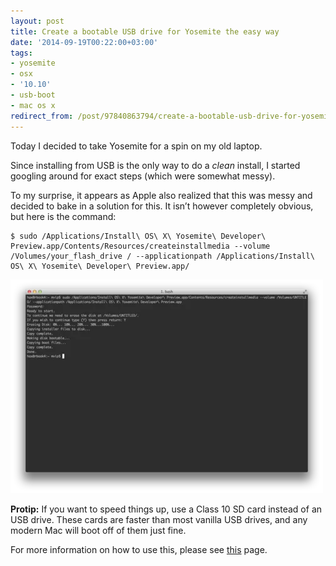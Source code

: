 ```yaml
---
layout: post
title: Create a bootable USB drive for Yosemite the easy way
date: '2014-09-19T00:22:00+03:00'
tags:
- yosemite
- osx
- '10.10'
- usb-boot
- mac os x
redirect_from: /post/97840863794/create-a-bootable-usb-drive-for-yosemite-the-easy
---
```


Today I decided to take Yosemite for a spin on my old laptop.

Since installing from USB is the only way to do a _clean_ install, I started googling around for exact steps (which were somewhat messy).

To my surprise, it appears as Apple also realized that this was messy and decided to bake in a solution for this. It isn’t however completely obvious, but here is the command:

    $ sudo /Applications/Install\ OS\ X\ Yosemite\ Developer\ Preview.app/Contents/Resources/createinstallmedia --volume /Volumes/your_flash_drive / --applicationpath /Applications/Install\ OS\ X\ Yosemite\ Developer\ Preview.app/

![](/tumblr_files/tumblr_inline_nc4cdfJwWd1skxjxc.webp)

**Protip:** If you want to speed things up, use a Class 10 SD card instead of an USB drive. These cards are faster than most vanilla USB drives, and any modern Mac will boot off of them just fine.

For more information on how to use this, please see [this](http://support.apple.com/kb/HT5856) page.
